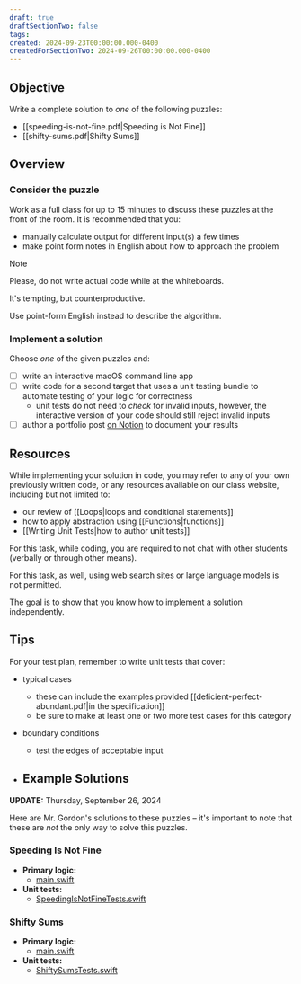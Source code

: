 ```yaml
---
draft: true
draftSectionTwo: false
tags: 
created: 2024-09-23T00:00:00.000-0400
createdForSectionTwo: 2024-09-26T00:00:00.000-0400
---
```


## Objective

Write a complete solution to *one* of the following puzzles:

- [[speeding-is-not-fine.pdf|Speeding is Not Fine]]
- [[shifty-sums.pdf|Shifty Sums]]

## Overview

### Consider the puzzle

Work as a full class for up to 15 minutes to discuss these puzzles at the front of the room. It is recommended that you:

- manually calculate output for different input(s) a few times
- make point form notes in English about how to approach the problem

> [!NOTE]
> 
> Please, do not write actual code while at the whiteboards.
> 
> It's tempting, but counterproductive.
> 
> Use point-form English instead to describe the algorithm.

### Implement a solution

Choose *one* of the given puzzles and:

- [ ] write an interactive macOS command line app
- [ ] write code for a second target that uses a unit testing bundle to automate testing of your logic for correctness
	- unit tests do not need to *check* for invalid inputs, however, the interactive version of your code should still reject invalid inputs
- [ ] author a portfolio post [on Notion](https://notion.so) to document your results

## Resources

While implementing your solution in code, you may refer to any of your own previously written code, or any resources available on our class website, including but not limited to:

- our review of [[Loops|loops and conditional statements]]
- how to apply abstraction using [[Functions|functions]]
- [[Writing Unit Tests|how to author unit tests]]

For this task, while coding, you are required to not chat with other students (verbally or through other means).

For this task, as well, using web search sites or large language models is not permitted. 

The goal is to show that you know how to implement a solution independently.

## Tips

For your test plan, remember to write unit tests that cover:

- typical cases
	- these can include the examples provided [[deficient-perfect-abundant.pdf|in the specification]]
	- be sure to make at least one or two more test cases for this category
- boundary conditions
	- test the edges of acceptable input

- ## Example Solutions

**UPDATE:** Thursday, September 26, 2024

Here are Mr. Gordon's solutions to these puzzles – it's important to note that these are *not* the only way to solve this puzzles.

### Speeding Is Not Fine

- **Primary logic:**
	- [main.swift](https://github.com/lcs-rgordon/SpeedingIsNotFine2024/blob/main/SpeedingIsNotFine2024/main.swift)
- **Unit tests:**
	- [SpeedingIsNotFineTests.swift](https://github.com/lcs-rgordon/SpeedingIsNotFine2024/blob/main/SpeedingIsNotFineTests/SpeedingIsNotFineTests.swift)

### Shifty Sums

- **Primary logic:**
	- [main.swift](https://github.com/lcs-rgordon/ShiftySums2024/blob/main/ShiftySums2024/main.swift)
- **Unit tests:**
	- [ShiftySumsTests.swift](https://github.com/lcs-rgordon/ShiftySums2024/blob/main/ShiftySumsTests/ShiftySumsTests.swift)
